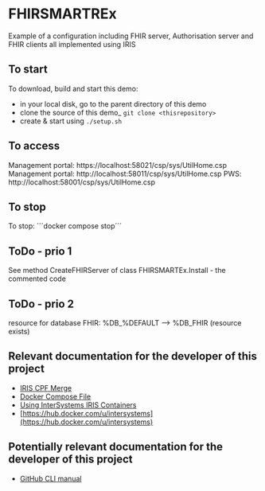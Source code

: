 # FHIRSMARTREx
Example of a configuration including FHIR server, Authorisation server and FHIR clients all implemented using IRIS

## To start

To download, build and start this demo:
* in your local disk, go to the parent directory of this demo
* clone the source of this demo_ `git clone <thisrepository>`
* create & start using `./setup.sh`

## To access

Management portal: https://localhost:58021/csp/sys/UtilHome.csp
Management portal: http://localhost:58011/csp/sys/UtilHome.csp
PWS: http://localhost:58001/csp/sys/UtilHome.csp

## To stop

To stop: ´´´docker compose stop´´´

## ToDo - prio 1

See method CreateFHIRServer of class FHIRSMARTEx.Install - the commented code

## ToDo - prio 2

resource for database FHIR: %DB_%DEFAULT --> %DB_FHIR (resource exists)

## Relevant documentation for the developer of this project
* [IRIS CPF Merge](https://docs.intersystems.com/irisforhealthlatest/csp/docbook/DocBook.UI.Page.cls?KEY=ACMF#ACMF_iris_customizing_useful_action)
* [Docker Compose File](https://docs.docker.com/compose/compose-file/)
* [Using InterSystems IRIS Containers](https://docs.intersystems.com/irisforhealthlatest/csp/docbook/DocBook.UI.Page.cls?KEY=ADOCK#ADOCK_iris)
* [https://hub.docker.com/u/intersystems](https://hub.docker.com/u/intersystems)

## Potentially relevant documentation for the developer of this project
* [GitHub CLI manual](https://cli.github.com/manual/)
